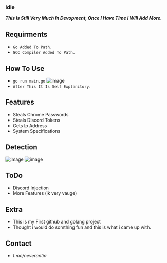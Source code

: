### Idle
***This Is Still Very Much In Devopment, Once I Have Time I Will Add More.***


## Requirments
- `Go Added To Path.`
- `GCC Compiler Added To Path.`


## How To Use
- `go run main.go`
![image](https://github.com/neverantia/idle/assets/142473250/94712c6e-7272-471d-9c03-7367d8579d1b)
- `After This It Is Self Explanitory.`



## Features

- Steals Chrome Passwords
- Steals Discord Tokens
- Gets Ip Address
- System Specifications

## Detection
![image](https://github.com/neverantia/idle-token-grabber/assets/142473250/3a04cf03-b4a6-444f-a9dd-7ff5850bfefe)
![image](https://github.com/neverantia/idle-token-grabber/assets/142473250/75ac9b0e-b9fe-4f1f-9aae-6771d3f2736d)



## ToDo
- Discord Injection
- More Features (ik very vauge)


## Extra
- This is my First github and golang project
- Thought i would do somthing fun and this is what i came up with.


## Contact
- *t.me/neverantia*
